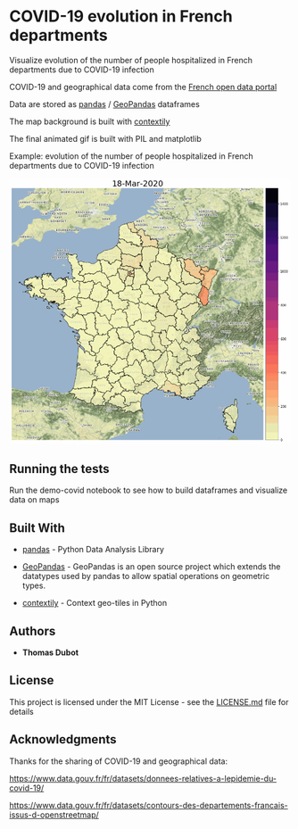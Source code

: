 # COVID-19 evolution in French departments

Visualize evolution of the number of people hospitalized in French departments due to COVID-19 infection

COVID-19 and geographical data come from the [French open data portal](https://www.data.gouv.fr/fr/)

Data are stored as [pandas](https://pandas.pydata.org/) / [GeoPandas](http://geopandas.org/) dataframes

The map background is built with [contextily](https://github.com/darribas/contextily)

The final animated gif is built with PIL and matplotlib




Example: evolution of the number of people hospitalized in French departments due to COVID-19 infection

![covid](covid20200326-2.gif)



## Running the tests

Run the demo-covid notebook to see how to build dataframes and visualize data on maps

## Built With

* [pandas](https://pandas.pydata.org/) - Python Data Analysis Library

* [GeoPandas](http://geopandas.org/) - GeoPandas is an open source project which extends the datatypes used by pandas to allow spatial operations on geometric types. 

* [contextily](https://github.com/darribas/contextily) - Context geo-tiles in Python


## Authors

* **Thomas Dubot** 

## License

This project is licensed under the MIT License - see the [LICENSE.md](LICENSE.md) file for details


## Acknowledgments

Thanks for the sharing of COVID-19 and geographical data:

https://www.data.gouv.fr/fr/datasets/donnees-relatives-a-lepidemie-du-covid-19/

https://www.data.gouv.fr/fr/datasets/contours-des-departements-francais-issus-d-openstreetmap/